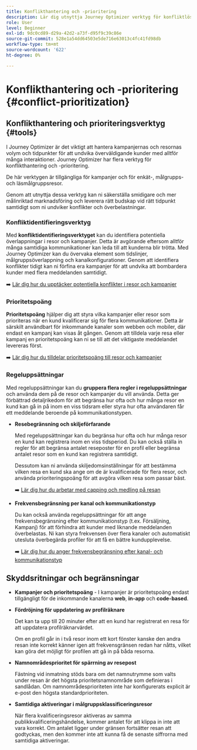 ```yaml
---
title: Konflikthantering och -prioritering
description: Lär dig utnyttja Journey Optimizer verktyg för konfliktlösning och prioritering.
role: User
level: Beginner
exl-id: 9dc0cd89-d29a-42d2-a73f-d95f9c39c86e
source-git-commit: 528e1a54dd64503e5de716e63013c4fc41fd98db
workflow-type: tm+mt
source-wordcount: '622'
ht-degree: 0%

---
```


# Konflikthantering och -prioritering {#conflict-prioritization}

## Konflikthantering och prioriteringsverktyg {#tools}

I Journey Optimizer är det viktigt att hantera kampanjernas och resornas volym och tidpunkter för att undvika överväldigande kunder med alltför många interaktioner. Journey Optimizer har flera verktyg för konflikthantering och -prioritering.

De här verktygen är tillgängliga för kampanjer och för enkät-, målgrupps- och läsmålgruppsresor.

Genom att utnyttja dessa verktyg kan ni säkerställa smidigare och mer målinriktad marknadsföring och leverera rätt budskap vid rätt tidpunkt samtidigt som ni undviker konflikter och överbelastningar.

### Konfliktidentifieringsverktyg

Med **konfliktidentifieringsverktyget** kan du identifiera potentiella överlappningar i resor och kampanjer. Detta är avgörande eftersom alltför många samtidiga kommunikationer kan leda till att kunderna blir trötta. Med Journey Optimizer kan du övervaka element som tidslinjer, målgruppsöverlappning och kanalkonfigurationer. Genom att identifiera konflikter tidigt kan ni förfina era kampanjer för att undvika att bombardera kunder med flera meddelanden samtidigt.

➡️ [Lär dig hur du upptäcker potentiella konflikter i resor och kampanjer ](conflicts.md)

### Prioritetspoäng

**Prioritetspoäng** hjälper dig att styra vilka kampanjer eller resor som prioriteras när en kund kvalificerar sig för flera kommunikationer. Detta är särskilt användbart för inkommande kanaler som webben och mobiler, där endast en kampanj kan visas åt gången. Genom att tilldela varje resa eller kampanj en prioritetspoäng kan ni se till att det viktigaste meddelandet levereras först.

➡️ [Lär dig hur du tilldelar prioritetspoäng till resor och kampanjer](priority-scores.md)

### Regeluppsättningar

Med regeluppsättningar kan du **gruppera flera regler i regeluppsättningar** och använda dem på de resor och kampanjer du vill använda. Detta ger förbättrad detaljrikedom för att begränsa hur ofta och hur många resor en kund kan gå in på inom en viss tidsram eller styra hur ofta användaren får ett meddelande beroende på kommunikationstypen.

* **Resebegränsning och skiljeförfarande**

  Med regeluppsättningar kan du begränsa hur ofta och hur många resor en kund kan registrera inom en viss tidsperiod. Du kan också ställa in regler för att begränsa antalet reseposter för en profil eller begränsa antalet resor som en kund kan registrera samtidigt.

  Dessutom kan ni använda skiljedomsinställningar för att bestämma vilken resa en kund ska ange om de är kvalificerade för flera resor, och använda prioriteringspoäng för att avgöra vilken resa som passar bäst.

  ➡️ [Lär dig hur du arbetar med capping och medling på resan](journey-capping.md)

* **Frekvensbegränsning per kanal och kommunikationstyp**

  Du kan också använda regeluppsättningar för att ange frekvensbegränsning efter kommunikationstyp (t.ex. Försäljning, Kampanj) för att förhindra att kunder med liknande meddelanden överbelastas. Ni kan styra frekvensen över flera kanaler och automatiskt utesluta överbegärda profiler för att få en bättre kundupplevelse.

  ➡️ [Lär dig hur du anger frekvensbegränsning efter kanal- och kommunikationstyp](../conflict-prioritization/channel-capping.md)

## Skyddsritningar och begränsningar

* **Kampanjer och prioritetspoäng** - I kampanjer är prioritetspoäng endast tillgängligt för de inkommande kanalerna **web**, **in-app** och **code-based**.

* **Fördröjning för uppdatering av profilräknare**

  Det kan ta upp till 20 minuter efter att en kund har registrerat en resa för att uppdatera profilräknarvärdet.

  Om en profil går in i två resor inom ett kort fönster kanske den andra resan inte korrekt känner igen att frekvensgränsen redan har nåtts, vilket kan göra det möjligt för profilen att gå in på båda resorna.

* **Namnområdesprioritet för spärrning av resepost**

  Fästning vid inmatning stöds bara om det namnutrymme som valts under resan är det högsta prioritetsnamnområde som definieras i sandlådan. Om namnområdesprioriteten inte har konfigurerats explicit är e-post den högsta standardprioriteten.

* **Samtidiga aktiveringar i målgruppsklassificeringsresor**

  När flera kvalificeringsresor aktiveras av samma publikkvalificeringshändelse, kommer antalet för att klippa in inte att vara korrekt. Om antalet ligger under gränsen fortsätter resan att godtyckas, men den kommer inte att kunna få de senaste siffrorna med samtidiga aktiveringar.
